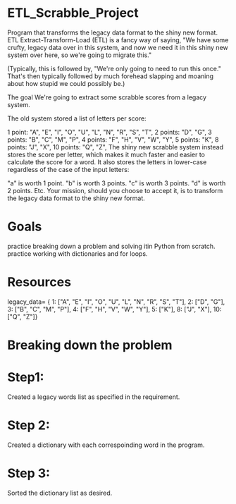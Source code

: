 # ETL_Scrabble_Project
Program that transforms the legacy data format to the shiny new format.
ETL
Extract-Transform-Load (ETL) is a fancy way of saying, "We have some crufty, legacy data over in this system, and now we need it in this shiny new system over here, so we're going to migrate this."

(Typically, this is followed by, "We're only going to need to run this once." That's then typically followed by much forehead slapping and moaning about how stupid we could possibly be.)

The goal
We're going to extract some scrabble scores from a legacy system.

The old system stored a list of letters per score:

1 point: "A", "E", "I", "O", "U", "L", "N", "R", "S", "T",
2 points: "D", "G",
3 points: "B", "C", "M", "P",
4 points: "F", "H", "V", "W", "Y",
5 points: "K",
8 points: "J", "X",
10 points: "Q", "Z",
The shiny new scrabble system instead stores the score per letter, which makes it much faster and easier to calculate the score for a word. It also stores the letters in lower-case regardless of the case of the input letters:

"a" is worth 1 point.
"b" is worth 3 points.
"c" is worth 3 points.
"d" is worth 2 points.
Etc.
Your mission, should you choose to accept it, is to transform the legacy data format to the shiny new format.

 # Goals

 practice breaking down a problem and solving itin Python from scratch.
 practice working with dictionaries and for loops.

 # Resources
  legacy_data= {
    1: ["A", "E", "I", "O", "U", "L", "N", "R", "S", "T"],
    2: ["D", "G"],
    3: ["B", "C", "M", "P"],
    4: ["F", "H", "V", "W", "Y"],
    5: ["K"],
    8: ["J", "X"],
    10: ["Q", "Z"]}
    
# Breaking down the problem

# Step1:
Created a legacy words list as specified in the requirement.
# Step 2:
Created a dictionary with each correspoinding word in the program.
# Step 3:
Sorted the dictionary list as desired.





